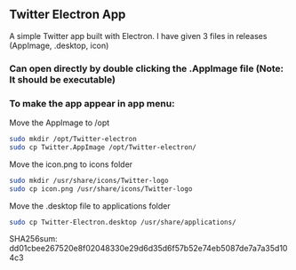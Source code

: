 ## Twitter Electron App

A simple Twitter app built with Electron.
I have given 3 files in releases (AppImage, .desktop, icon)

### Can open directly by double clicking the .AppImage file (Note: It should be executable)

### To make the app appear in app menu:
Move the AppImage to /opt
```bash
sudo mkdir /opt/Twitter-electron
sudo cp Twitter.AppImage /opt/Twitter-electron/
```
Move the icon.png to icons folder
```bash
sudo mkdir /usr/share/icons/Twitter-logo
sudo cp icon.png /usr/share/icons/Twitter-logo
```
Move the .desktop file to applications folder
```bash
sudo cp Twitter-Electron.desktop /usr/share/applications/
```
SHA256sum:
dd01cbee267520e8f02048330e29d6d35d6f57b52e74eb5087de7a7a35d104c3
